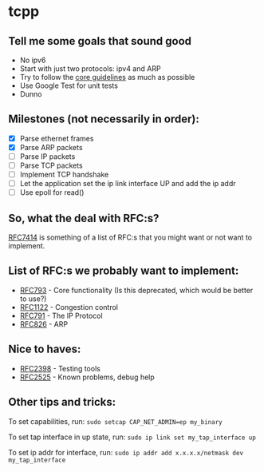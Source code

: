 # tcpp

## Tell me some goals that sound good
- No ipv6
- Start with just two protocols: ipv4 and ARP
- Try to follow the [core guidelines](https://isocpp.github.io/CppCoreGuidelines/CppCoreGuidelines) as much as possible
- Use Google Test for unit tests
- Dunno

## Milestones (not necessarily in order):
- [x] Parse ethernet frames
- [x] Parse ARP packets
- [ ] Parse IP packets
- [ ] Parse TCP packets
- [ ] Implement TCP handshake
- [ ] Let the application set the ip link interface UP and add the ip addr
- [ ] Use epoll for read()

## So, what the deal with RFC:s?
[RFC7414](https://datatracker.ietf.org/doc/html/rfc7414#section-2) is something of a list of RFC:s that you might want or not want to implement.

## List of RFC:s we probably want to implement:
- [RFC793](https://datatracker.ietf.org/doc/html/rfc793#section-3.1) - Core functionality (Is this deprecated, which would be better to use?)
- [RFC1122](https://datatracker.ietf.org/doc/html/rfc1122) - Congestion control
- [RFC791](https://datatracker.ietf.org/doc/html/rfc791) - The IP Protocol
- [RFC826](https://datatracker.ietf.org/doc/html/rfc826) - ARP

## Nice to haves:
- [RFC2398](https://datatracker.ietf.org/doc/html/rfc2398) - Testing tools
- [RFC2525](https://datatracker.ietf.org/doc/html/rfc2525) - Known problems, debug help

## Other tips and tricks:

To set capabilities, run:
```sudo setcap CAP_NET_ADMIN=ep my_binary```

To set tap interface in up state, run:
```sudo ip link set my_tap_interface up```

To set ip addr for interface, run:
```sudo ip addr add x.x.x.x/netmask dev my_tap_interface```
